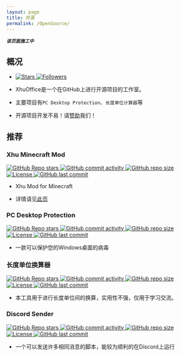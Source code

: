 ```yaml
---
layout: page
title: 开源
permalink: /OpenSource/
---
```


***`该页面施工中`***

## 概况

- [![Stars](https://img.shields.io/github/stars/SessionHu?style=flat-square&label=Stars "Stars") ![Followers](https://img.shields.io/github/followers/SessionHu?style=flat-square&label=Followers "Followers")](https://github.com/SessionHu/)

- XhuOffice是一个在GitHub上进行开源项目的工作室。

- 主要项目有`PC Desktop Protection`、`长度单位计算器`等

- 开源项目开发不易！请[赞助][Session-Charge]我们！

[Session-Charge]: https://passport.bilibili.com/login?gourl=https%3A%2F%2Fwww.bilibili.com%2Fv%2Fpay%2Fcharge%3Fupmid%3D645769214%26upurl%3D%2F%2Fspace.bilibili.com%2F645769214%26upname%3DSession%E5%B0%8F%E8%83%A1%26upavatar%3Dhttps%3A%2F%2Fi2.hdslb.com%2Fbfs%2Fface%2F77906db03b1eefac02613de184afad03f7bc58d7.jpg%26oid%3D645769214%26otype%3Dup%26from%3Dzone "关注也行"

## 推荐

### Xhu Minecraft Mod

[![GitHub Repo stars][XhuMCMod-Stars] ![GitHub commit activity][XhuMCMod-Commit-Activity] ![GitHub repo size][XhuMCMod-Size] ![License][XhuMCMod-License] ![GitHub last commit][XhuMCMod-Last-Commit]][XhuMCMod-Go]

- Xhu Mod for Minecraft

- 详情请见[此页](../Services/MinecraftMods/ "Minecraft Mods")

[XhuMCMod-Commit-Activity]: https://img.shields.io/github/commit-activity/m/XhuOffice/XhuMCMod?label=提交频率&style=flat-square
[XhuMCMod-Last-Commit]: https://img.shields.io/github/last-commit/XhuOffice/XhuMCMod?label=上次提交&style=flat-square
[XhuMCMod-Stars]: https://img.shields.io/github/stars/XhuOffice/XhuMCMod?label=Stars&style=flat-square
[XhuMCMod-Size]: https://img.shields.io/github/repo-size/XhuOffice/XhuMCMod?label=存储库大小&style=flat-square
[XhuMCMod-License]: https://img.shields.io/badge/License-Apache%202.0-red?style=flat-square
[XhuMCMod-Go]: https://github.com/XhuOffice/XhuMCMod/ "在GitHub上查看"

### PC Desktop Protection

[![GitHub Repo stars][PCDP-Stars] ![GitHub commit activity][PCDP-Commit-Activity] ![GitHub repo size][PCDP-Size] ![License][PCDP-License] ![GitHub last commit][PCDP-Last-Commit]][PCDP-Go]

- 一款可以保护您的Windows桌面的病毒

[PCDP-Commit-Activity]: https://img.shields.io/github/commit-activity/m/SessionHu/PC-Desktop-Protection-Virus?label=提交频率&style=flat-square
[PCDP-Last-Commit]: https://img.shields.io/github/last-commit/SessionHu/PC-Desktop-Protection-Virus?label=上次提交&style=flat-square
[PCDP-Stars]: https://img.shields.io/github/stars/SessionHu/PC-Desktop-Protection-Virus?label=Stars&style=flat-square
[PCDP-Size]: https://img.shields.io/github/repo-size/SessionHu/PC-Desktop-Protection-Virus?label=存储库大小&style=flat-square
[PCDP-License]: https://img.shields.io/badge/License-Apache%202.0-red?style=flat-square
[PCDP-Go]: https://github.com/SessionHu/PC-Desktop-Protection-Virus/ "在GitHub上查看"

### 长度单位换算器

[![GitHub Repo stars][HeightCalc-Stars] ![GitHub commit activity][HeightCalc-Commit-Activity] ![GitHub repo size][HeightCalc-Size] ![License][HeightCalc-License] ![GitHub last commit][HeightCalc-Last-Commit]][HeightCalc-Go]

- 本工具用于进行长度单位间的换算，实用性不强，仅用于学习交流。

[HeightCalc-Commit-Activity]: https://img.shields.io/github/commit-activity/m/SessionHu/HeightCalc?label=提交频率&style=flat-square
[HeightCalc-Last-Commit]: https://img.shields.io/github/last-commit/SessionHu/HeightCalc?label=上次提交&style=flat-square
[HeightCalc-Stars]: https://img.shields.io/github/stars/SessionHu/HeightCalc?label=Stars&style=flat-square
[HeightCalc-Size]: https://img.shields.io/github/repo-size/SessionHu/HeightCalc?label=存储库大小&style=flat-square
[HeightCalc-License]: https://img.shields.io/badge/License-WTFPL-brightgreen?style=flat-square
[HeightCalc-Go]: https://github.com/SessionHu/HeightCalc/ "在GitHub上查看"

### Discord Sender

[![GitHub Repo stars][DiscordSender-Stars] ![GitHub commit activity][DiscordSender-Commit-Activity] ![GitHub repo size][DiscordSender-Size] ![License][DiscordSender-License] ![GitHub last commit][DiscordSender-Last-Commit]][DiscordSender-Go]

- 一个可以发送许多相同消息的脚本，能较为顺利的在Discord上运行

[DiscordSender-Commit-Activity]: https://img.shields.io/github/commit-activity/m/SessionHu/DiscordSender?label=提交频率&style=flat-square
[DiscordSender-Last-Commit]: https://img.shields.io/github/last-commit/SessionHu/DiscordSender?label=上次提交&style=flat-square
[DiscordSender-Stars]: https://img.shields.io/github/stars/SessionHu/DiscordSender?label=Stars&style=flat-square
[DiscordSender-Size]: https://img.shields.io/github/repo-size/SessionHu/DiscordSender?label=存储库大小&style=flat-square
[DiscordSender-License]: https://img.shields.io/badge/License-MIT-blueviolet?style=flat-square
[DiscordSender-Go]: https://github.com/SessionHu/DiscordSender/ "在GitHub上查看"
